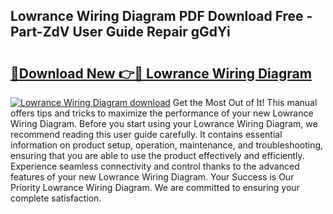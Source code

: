 ## Lowrance Wiring Diagram PDF Download Free - Part-ZdV User Guide Repair gGdYi

# <h2><a href="http://dfies81.blite.top/?on=Lowrance+Wiring+Diagram">🔗Download New 👉🔴 Lowrance Wiring Diagram</a></h2>

[![Lowrance Wiring Diagram download](https://i.imgur.com/lujVjoI.png)](http://dfies81.blite.top/?on=Lowrance+Wiring+Diagram)
Get the Most Out of It! This manual offers tips and tricks to maximize the performance of your new Lowrance Wiring Diagram. Before you start using your Lowrance Wiring Diagram, we recommend reading this user guide carefully. It contains essential information on product setup, operation, maintenance, and troubleshooting, ensuring that you are able to use the product effectively and efficiently. Experience seamless connectivity and control thanks to the advanced features of your new Lowrance Wiring Diagram. Your Success is Our Priority Lowrance Wiring Diagram. We are committed to ensuring your complete satisfaction.
